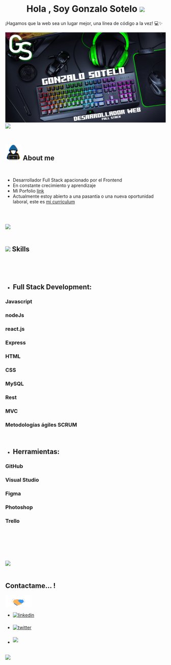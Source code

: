 
<h1 align="center"><b>Hola , Soy Gonzalo Sotelo </b><img src="https://media.giphy.com/media/hvRJCLFzcasrR4ia7z/giphy.gif" width="35"></h1>
¡Hagamos que la web sea un lugar mejor, una línea de código a la vez! 💻✨


<!--  -->



<br>

![Ejemplo de Imagen](banner2.jpg)
<img src="https://user-images.githubusercontent.com/73097560/115834477-dbab4500-a447-11eb-908a-139a6edaec5c.gif"><br><br>
	
## <picture><img src = "https://github.com/0xAbdulKhalid/0xAbdulKhalid/raw/main/assets/mdImages/about_me.gif" width = 50px></picture> **About me**



<br>

- Desarrollador Full Stack apacionado por el Frontend
- En constante crecimiento y aprendizaje 
- Mi Porfolio [link]()
- Actualmente estoy abierto a una pasantía o una nueva oportunidad laboral, este es [mi curriculum](https://read.cv/0xabdulkhalid](https://www.canva.com/design/DAFv2QqdqpY/-4IUaCzvgLHO88Razc_jLQ/view?utm_content=DAFv2QqdqpY&utm_campaign=designshare&utm_medium=link&utm_source=publishsharelink))

<br><br>

<img src="https://user-images.githubusercontent.com/73097560/115834477-dbab4500-a447-11eb-908a-139a6edaec5c.gif"><br><br>

## <img src="https://media2.giphy.com/media/QssGEmpkyEOhBCb7e1/giphy.gif?cid=ecf05e47a0n3gi1bfqntqmob8g9aid1oyj2wr3ds3mg700bl&rid=giphy.gif" width ="25"><b> Skills</b>
<br>

<p align="center">



<br>   
    
- **<h2>Full Stack Development:</h2>**

 <h3>Javascript</h3>
 <h3>nodeJs</h3>
 <h3>react.js</h3>
 <h3>Express</h3>
 <h3>HTML</h3>
 <h3>CSS</h3>
 <h3>MySQL</h3>
 <h3>Rest</h3>
 <h3>MVC</h3>
 <h3>Metodologías ágiles SCRUM</h3>

<br>


 - **<h2>Herramientas:</h2>**

<h3>GitHub</h3>
<h3>Visual Studio</h3>
<h3>Figma</h3>
<h3>Photoshop</h3>
<h3>Trello</h3>

<br>


</p>

<br>
<br>


<br>
<br>
<img src="https://user-images.githubusercontent.com/73097560/115834477-dbab4500-a447-11eb-908a-139a6edaec5c.gif"><br><br>
<h2> Contactame... !</h2> <img src="https://github.com/0xAbdulKhalid/0xAbdulKhalid/raw/main/assets/mdImages/handshake.gif" width ="80">
<br>
<div align='left'>

<ul>

<li>
<a href="https://www.linkedin.com/in/gonzasotelo/" target="_blank">
<img src="https://img.shields.io/badge/linkedin:  gonzasotelo-%2300acee.svg?color=405DE6&style=for-the-badge&logo=linkedin&logoColor=white" alt=linkedin style="margin-bottom: 5px;"/>
</a>
</li>

<br>

<li>
<a href="https://wa.me/1124081298" target="_blank">
<img src="https://img.shields.io/badge/whatsapp:  Enviame Msj-%2300acee.svg?color=1DA1F2&style=for-the-badge&&logoColor=white" alt=twitter style="margin-bottom: 5px;"/>
</a>
</li>


<br>

<li>
<a href="sotelogonzalodamian@gmail.com" target="_blank">
<img src="https://img.shields.io/badge/gmail:  sotelogonzalodamian@gmail.com-%23EA4335.svg?style=for-the-badge&logo=gmail&logoColor=white" t=mail style="margin-bottom: 5px;" />
</a>
</li>
	
</ul>
</div>

<br>
<img src="https://user-images.githubusercontent.com/73097560/115834477-dbab4500-a447-11eb-908a-139a6edaec5c.gif">
<br>
<br>
<br>


<br>
<br>
<br>
<br>


<br>


